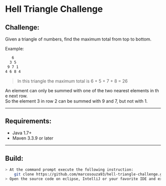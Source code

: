 Hell Triangle Challenge
==================================
Challenge:
---------------
Given a triangle of numbers, find the maximum total from top to bottom.

Example:

```sh
   6    
  3 5   
 9 7 1  
4 6 8 4
```

 > In this triangle the maximum total is 6 + 5 + 7 + 8 = 26

An element can only be summed with one of the two nearest elements in the next row.
So the element 3 in row 2 can be summed with 9 and 7, but not with 1.
_______

Requirements:
---------------
- Java 1.7+
- Maven 3.3.9 or later
_______

Build:
---------------
```sh
> At the command prompt execute the following instruction:
    git clone https://github.com/marcosouza93/hell-triangle-challenge.git
> Open the source code on eclipse, IntelliJ or your favorite IDE and execute the test class (TriangleTest) using JUnit framework  

```

